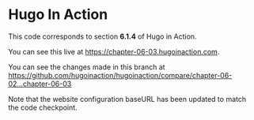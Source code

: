 Hugo In Action
===============

This code corresponds to section **6.1.4** of Hugo in Action.

You can see this live at https://chapter-06-03.hugoinaction.com.

You can see the changes made in this branch at https://github.com/hugoinaction/hugoinaction/compare/chapter-06-02...chapter-06-03

Note that the website configuration baseURL has been updated to match the code checkpoint.
